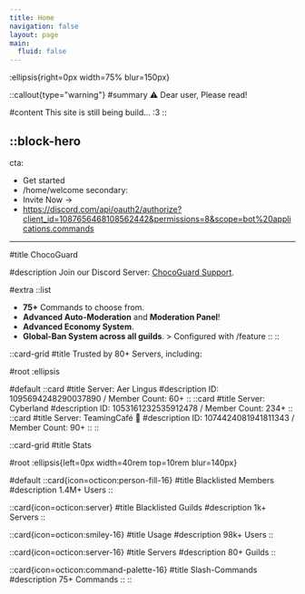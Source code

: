 ```yaml
---
title: Home
navigation: false
layout: page
main:
  fluid: false
---
```


:ellipsis{right=0px width=75% blur=150px}

::callout{type="warning"}
#summary
⚠️ Dear user, Please read!

#content
This site is still being build... :3
::

::block-hero
---
cta:
  - Get started
  - /home/welcome
secondary:
  - Invite Now →
  - https://discord.com/api/oauth2/authorize?client_id=1087656468108562442&permissions=8&scope=bot%20applications.commands
---

#title
ChocoGuard

#description
Join our Discord Server: [ChocoGuard Support](https://www.discord.gg/HmjcHweWR4).

#extra
  ::list
  - **75+** Commands to choose from.
  - **Advanced Auto-Moderation** and **Moderation Panel**!
  - **Advanced Economy System**.
  - **Global-Ban System across all guilds**. > Configured with /feature
  ::
::


::card-grid
#title
Trusted by 80+ Servers, including:

#root
:ellipsis

#default
  ::card
  #title
  Server: Aer Lingus
  #description
  ID: 1095694248290037890 / Member Count: 60+
  ::
  ::card
  #title
  Server: Cyberland
  #description
  ID: 1053161232535912478 / Member Count: 234+
  ::
  ::card
  #title
  Server: TeamingCafé 🍃
  #description
  ID: 1074424081941811343 / Member Count: 90+
  ::
::


::card-grid
#title
Stats

#root
:ellipsis{left=0px width=40rem top=10rem blur=140px}

#default
  ::card{icon=octicon:person-fill-16}
  #title
  Blacklisted Members
  #description
  1.4M+ Users
  ::

  ::card{icon=octicon:server}
  #title
  Blacklisted Guilds
  #description
  1k+ Servers
  ::

  ::card{icon=octicon:smiley-16}
  #title
  Usage
  #description
  98k+ Users
  ::

  ::card{icon=octicon:server-16}
  #title
  Servers
  #description
  80+ Guilds
  ::

  ::card{icon=octicon:command-palette-16}
  #title
  Slash-Commands
  #description
  75+ Commands
  ::
::